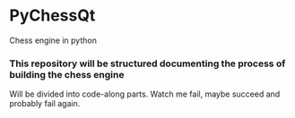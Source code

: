# PyChessQt
Chess engine in python

### This repository will be structured documenting the process of building the chess engine
Will be divided into code-along parts. Watch me fail, maybe succeed and probably fail again.
